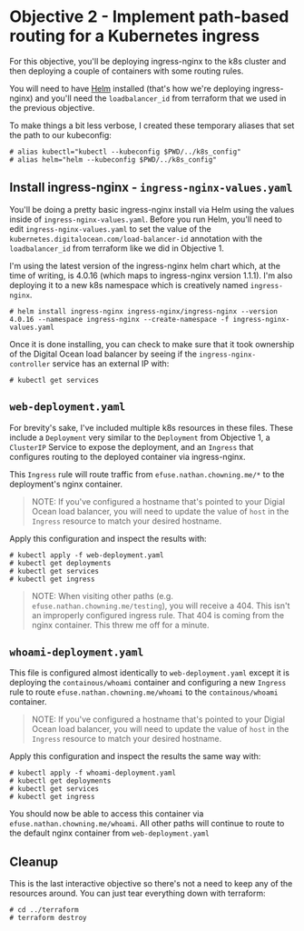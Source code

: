 # Objective 2 - Implement path-based routing for a Kubernetes ingress
For this objective, you'll be deploying ingress-nginx to the k8s cluster and then deploying a couple of containers with some routing rules.

You will need to have [Helm](https://helm.sh/) installed (that's how we're deploying ingress-nginx) and you'll need the `loadbalancer_id` from terraform that we used in the previous objective.

To make things a bit less verbose, I created these temporary aliases that set the path to our kubeconfig:

```
# alias kubectl="kubectl --kubeconfig $PWD/../k8s_config"
# alias helm="helm --kubeconfig $PWD/../k8s_config"
```

## Install ingress-nginx - `ingress-nginx-values.yaml`
You'll be doing a pretty basic ingress-nginx install via Helm using the values inside of `ingress-nginx-values.yaml`. Before you run Helm, you'll need to edit `ingress-nginx-values.yaml` to set the value of the `kubernetes.digitalocean.com/load-balancer-id` annotation with the `loadbalancer_id` from terraform like we did in Objective 1.

I'm using the latest version of the ingress-nginx helm chart which, at the time of writing, is 4.0.16 (which maps to ingress-nginx version 1.1.1). I'm also deploying it to a new k8s namespace which is creatively named `ingress-nginx`.

```
# helm install ingress-nginx ingress-nginx/ingress-nginx --version 4.0.16 --namespace ingress-nginx --create-namespace -f ingress-nginx-values.yaml
```

Once it is done installing, you can check to make sure that it took ownership of the Digital Ocean load balancer by seeing if the `ingress-nginx-controller` service has an external IP with:

```
# kubectl get services
```

## `web-deployment.yaml`
For brevity's sake, I've included multiple k8s resources in these files. These include a `Deployment` very similar to the `Deployment` from Objective 1, a `ClusterIP` Service to expose the deployment, and an `Ingress` that configures routing to the deployed container via ingress-nginx.

This `Ingress` rule will route traffic from `efuse.nathan.chowning.me/*` to the deployment's nginx container.

> NOTE: If you've configured a hostname that's pointed to your Digial Ocean load balancer, you will need to update the value of `host` in the `Ingress` resource to match your desired hostname.

Apply this configuration and inspect the results with:

```
# kubectl apply -f web-deployment.yaml
# kubectl get deployments
# kubectl get services
# kubectl get ingress
```

> NOTE: When visiting other paths (e.g. `efuse.nathan.chowning.me/testing`), you will receive a 404. This isn't an improperly configured ingress rule. That 404 is coming from the nginx container. This threw me off for a minute.

## `whoami-deployment.yaml`
This file is configured almost identically to `web-deployment.yaml` except it is deploying the `containous/whoami` container and configuring a new `Ingress` rule to route `efuse.nathan.chowning.me/whoami` to the `containous/whoami` container.

> NOTE: If you've configured a hostname that's pointed to your Digial Ocean load balancer, you will need to update the value of `host` in the `Ingress` resource to match your desired hostname.

Apply this configuration and inspect the results the same way with:

```
# kubectl apply -f whoami-deployment.yaml
# kubectl get deployments
# kubectl get services
# kubectl get ingress
```

You should now be able to access this container via `efuse.nathan.chowning.me/whoami`. All other paths will continue to route to the default nginx container from `web-deployment.yaml`

## Cleanup
This is the last interactive objective so there's not a need to keep any of the resources around. You can just tear everything down with terraform:

```
# cd ../terraform
# terraform destroy
```
